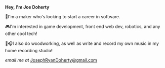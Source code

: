**Hey, I'm Joe Doherty**

🤖I'm a maker who's looking to start a career in software.

🎮I'm interested in game development, front end web dev, robotics, and any other cool tech!

🔨🎧I also do woodworking, as well as write and record my own music in my home recording studio!

*email me at* JosephRyanDoherty@gmail.com

<!---
JosephRDoherty/JosephRDoherty is a ✨ special ✨ repository because its `README.md` (this file) appears on your GitHub profile.
You can click the Preview link to take a look at your changes.
--->
